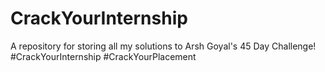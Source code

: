 # CrackYourInternship
A repository for storing all my solutions to Arsh Goyal's 45 Day Challenge! #CrackYourInternship #CrackYourPlacement
